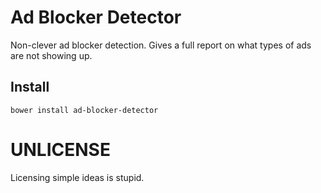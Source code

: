 # Ad Blocker Detector

Non-clever ad blocker detection. Gives a full report on what types of ads are
not showing up.

## Install

`bower install ad-blocker-detector`

# UNLICENSE

Licensing simple ideas is stupid.
